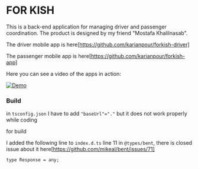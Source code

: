 # FOR KISH

This is a back-end application for managing driver and passenger coordination. The product is designed by my friend "Mostafa Khalilnasab".

The driver mobile app is here[https://github.com/karianpour/forkish-driver]

The passenger mobile app is here[https://github.com/karianpour/forkish-app]

Here you can see a video of the apps in action:

[![Demo](https://img.youtube.com/vi/3bYX-b0S-2U/0.jpg)](https://www.youtube.com/watch?v=3bYX-b0S-2U)


### Build

in `tsconfig.json` I have to add `"baseUrl"="."` but it does not work properly while coding

for build 

I added the following line to `index.d.ts` line 11 in `@types/bent`, there is closed issue about it here[https://github.com/mikeal/bent/issues/71]

```
type Response = any;
```